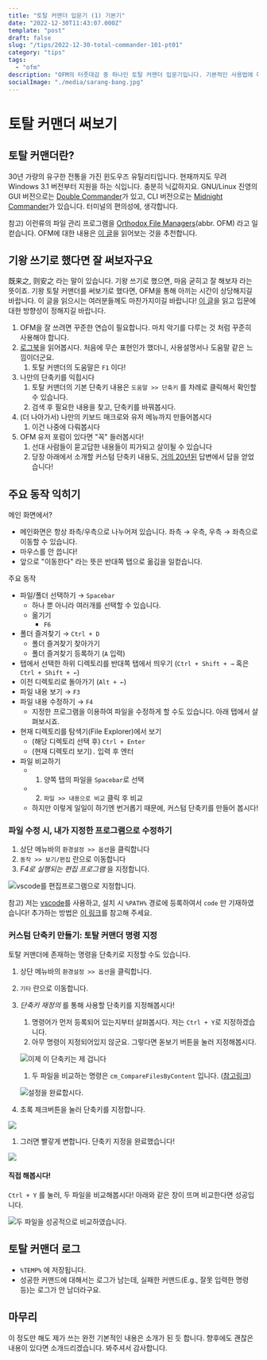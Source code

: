 ```yaml
---
title: "토탈 커맨더 입문기 (1) 기본기"
date: "2022-12-30T11:43:07.000Z"
template: "post"
draft: false
slug: "/tips/2022-12-30-total-commander-101-pt01"
category: "tips"
tags:
  - "ofm"
description: "OFM의 터줏대감 중 하나인 토탈 커맨더 입문기입니다. 기본적인 사용법에 대해 알아봅시다."
socialImage: "./media/sarang-bang.jpg"
---
```


# 토탈 커맨더 써보기

## 토탈 커맨더란?

30년 가량의 유구한 전통을 가진 윈도우즈 유틸리티입니다. 현재까지도 무려 Windows 3.1 버전부터 지원을 하는 식입니다. 충분히 닉값하지요. GNU/Linux 진영의 GUI 버전으로는 [Double Commander](https://doublecmd.sourceforge.io/)가 있고, CLI 버전으로는 [Midnight Commander](https://midnight-commander.org/)가 있습니다. 터미널의 편의성에, 생각합니다.

참고) 이런류의 파일 관리 프로그램을 [Orthodox File Managers](https://en.wikipedia.org/wiki/File_manager#Orthodox_file_managers)(abbr. OFM) 라고 일컫습니다. OFM에 대한 내용은 [이 글](https://softpanorama.org/OFM/index.shtml)을 읽어보는 것을 추천합니다.

## 기왕 쓰기로 했다면 잘 써보자구요

既来之, 则安之 라는 말이 있습니다. 기왕 쓰기로 했으면, 마음 굳히고 잘 해보자 라는 뜻이죠. 기왕 토탈 커맨더를 써보기로 했다면, OFM을 통해 아끼는 시간이 상당해지길 바랍니다. 이 글을 읽으시는 여러분들께도 마찬가지이길 바랍니다! [이 글](https://softpanorama.org/Articles/introduction_to_orthodox_file_managers.shtml#Recommendations_for_Users)을 읽고 입문에 대한 방향성이 정해지길 바랍니다.

1. OFM을 잘 쓰려면 꾸준한 연습이 필요합니다. 마치 악기를 다루는 것 처럼 꾸준히 사용해야 합니다.
2. [로그북](https://dictionary.cambridge.org/dictionary/english/log-book)을 읽어봅시다. 처음에 무슨 표현인가 했더니, 사용설명서나 도움말 같은 느낌이더군요.
   1. 토탈 커맨더의 도움말은 `F1` 이다!
3. 나만의 단축키를 익힙시다
   1. 토탈 커맨더의 기본 단축키 내용은 `도움말 >> 단축키` 를 차례로 클릭해서 확인할 수 있습니다.
   2. 검색 후 필요한 내용을 찾고, 단축키를 바꿔봅시다.
4. (더 나아가서) 나만의 키보드 매크로와 유저 메뉴까지 만들어봅시다
   1. 이건 나중에 다뤄봅시다
5. OFM 유저 포럼이 있다면 "꼭" 들러봅시다!
   1. 선대 사람들이 묻고답한 내용들이 피가되고 살이될 수 있습니다
   1. 당장 아래에서 소개할 커스텀 단축키 내용도, [거의 20년된](https://ghisler.ch/board/viewtopic.php?t=3809) 답변에서 답을 얻었습니다!

## 주요 동작 익히기

메인 화면에서?

- 메인화면은 항상 좌측/우측으로 나누어져 있습니다. 좌측 → 우측, 우측 → 좌측으로 이동할 수 있습니다.
- 마우스를 안 씁니다!
- 앞으로 "이동한다" 라는 뜻은 반대쪽 탭으로 옮김을 일컫습니다.

주요 동작

- 파일/폴더 선택하기 → `Spacebar`
  - 하나 뿐 아니라 여러개를 선택할 수 있습니다.
  - 옮기기
    - `F6`
- 폴더 즐겨찾기 → `Ctrl + D`
  - 폴더 즐겨찾기 찾아가기
  - 폴더 즐겨찾기 등록하기 (`A` 입력)
- 탭에서 선택한 하위 디렉토리를 반대쪽 탭에서 띄우기 (`Ctrl + Shift + →` 혹은 `Ctrl + Shift + ←`)
- 이전 디렉토리로 돌아가기 (`Alt + ←`)
- 파일 내용 보기 → `F3`
- 파일 내용 수정하기 → `F4`
  - 지정한 프로그램을 이용하여 파일을 수정하게 할 수도 있습니다. 아래 탭에서 살펴보시죠.
- 현재 디렉토리를 탐색기(File Explorer)에서 보기
  - (해당 디렉토리 선택 후) `Ctrl + Enter`
  - (현재 디렉토리 보기)`.` 입력 후 엔터
- 파일 비교하기
  - 1.  양쪽 탭의 파일을 `Spacebar`로 선택
  - 2.  `파일 >> 내용으로 비교` 클릭 후 비교
  - 하지만 이렇게 일일이 하기엔 번거롭기 때문에, 커스텀 단축키를 만들어 봅시다!

### 파일 수정 시, 내가 지정한 프로그램으로 수정하기

1. 상단 메뉴바의 `환경설정 >> 옵션`을 클릭합니다
2. `동작 >> 보기/편집` 란으로 이동합니다
3. _F4로 실행되는 편집 프로그램_ 을 지정합니다.

![vscode를 편집프로그램으로 지정합니다.](./media/01_edit_via_vscode.jpg)

참고) 저는 [vscode](https://code.visualstudio.com/)를 사용하고, 설치 시 `%PATH%` 경로에 등록하여서 `code` 만 기재하였습니다! 추가하는 방법은 [이 링크](https://code.visualstudio.com/docs/setup/windows)를 참고해 주세요.

### 커스텀 단축키 만들기: 토탈 커맨더 명령 지정

토탈 커맨더에 존재하는 명령을 단축키로 지정할 수도 있습니다.

1. 상단 메뉴바의 `환경설정 >> 옵션`을 클릭합니다.
1. `기타` 란으로 이동합니다.
1. _단축키 재정의_ 를 통해 사용할 단축키를 지정해봅시다!

   1. 명령어가 먼저 등록되어 있는지부터 살펴봅시다. 저는 `Ctrl + Y`로 지정하겠습니다.
   1. 아무 명령이 지정되어있지 않군요. 그렇다면 돋보기 버튼을 눌러 지정해봅시다.

   ![이제 이 단축키는 제 겁니다](./media/02-1_find_command_no_cmd_found.jpg)

   1. 두 파일을 비교하는 명령은 `cm_CompareFilesByContent` 입니다. ([참고링크](https://ghisler.ch/board/viewtopic.php?t=3809))

   ![설정을 완료합시다.](./media/02-2_find_command_done.jpg)

1. 초록 체크버튼을 눌러 단축키를 지정합니다.

![](./media/03-1_compare_before.jpg)

1. 그러면 빨갛게 변합니다. 단축키 지정을 완료했습니다!

![](./media/03-2_setting_command_done.jpg)

#### 직접 해봅시다!

`Ctrl + Y` 를 눌러, 두 파일을 비교해봅시다! 아래와 같은 창이 뜨며 비교한다면 성공입니다.

![두 파일을 성공적으로 비교하였습니다.](./media/04_compare_done.jpg)

## 토탈 커맨더 로그

- `%TEMP%` 에 저장됩니다.
- 성공한 커맨드에 대해서는 로그가 남는데, 실패한 커맨드(E.g., 잘못 입력한 명령 등)는 로그가 안 남더라구요.

## 마무리

이 정도만 해도 제가 쓰는 완전 기본적인 내용은 소개가 된 듯 합니다. 향후에도 괜찮은 내용이 있다면 소개드리겠습니다. 봐주셔서 감사합니다.
